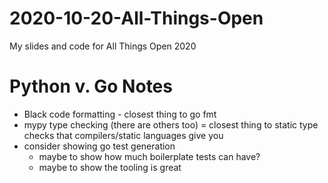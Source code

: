 # 2020-10-20-All-Things-Open
My slides and code for All Things Open 2020


# Python v. Go Notes

- Black code formatting - closest thing to go fmt
- mypy type checking (there are others too) = closest thing to static type checks that compilers/static languages give you
- consider showing go test generation
  - maybe to show how much boilerplate tests can have?
  - maybe to show the tooling is great
